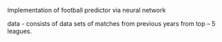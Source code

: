 Implementation of football predictor via neural network

data - consists of data sets of matches from previous years from top – 5 leagues.

